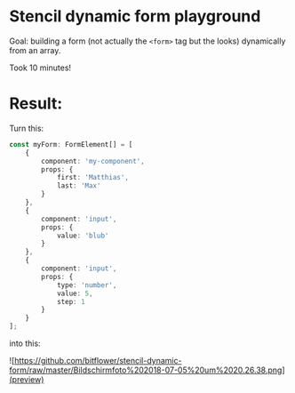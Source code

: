 # Stencil dynamic form playground

Goal: building a form (not actually the `<form>` tag but the looks) dynamically from an array.

Took 10 minutes!

# Result:

Turn this:
```typescript
const myForm: FormElement[] = [
    {
        component: 'my-component',
        props: {
            first: 'Matthias',
            last: 'Max'
        }
    },
    {
        component: 'input',
        props: {
            value: 'blub'
        }
    },
    {
        component: 'input',
        props: {
            type: 'number',
            value: 5,
            step: 1
        }
    }
];
```

into this:

![https://github.com/bitflower/stencil-dynamic-form/raw/master/Bildschirmfoto%202018-07-05%20um%2020.26.38.png](preview)